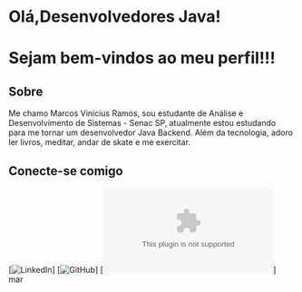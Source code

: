 # Olá,Desenvolvedores Java!
# Sejam bem-vindos ao meu perfil!!!

## Sobre
Me chamo Marcos Vinicius Ramos, sou estudante de Análise e Desenvolvimento de Sistemas - Senac SP, atualmente estou estudando   para me tornar um desenvolvedor Java Backend.
Além da tecnologia, adoro ler livros, meditar, andar de skate e me exercitar.


## Conecte-se comigo
[![LinkedIn](https://www.linkedin.com/in/marcos-v-ramos-caldas/)]
[![GitHub](https://github.com/Marcos-V-Ramos)]
[![Email](mailto:marcosvramosdecaldas@gmail.com)]  
mar